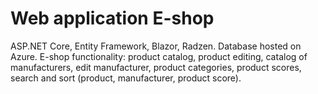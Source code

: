 # Web application E-shop
ASP.NET Core, Entity Framework, Blazor, Radzen. Database hosted on Azure.
E-shop functionality: product catalog, product editing, catalog of manufacturers, edit manufacturer, product categories,
product scores, search and sort (product, manufacturer, product score).
 
